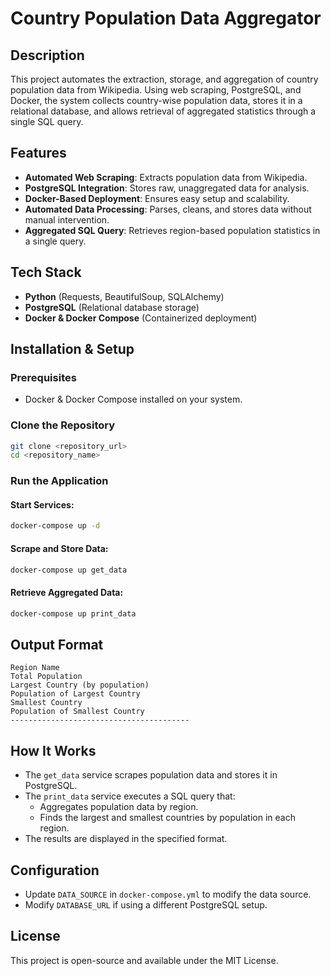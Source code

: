 # Country Population Data Aggregator

## Description

This project automates the extraction, storage, and aggregation of country population data from Wikipedia. Using web scraping, PostgreSQL, and Docker, the system collects country-wise population data, stores it in a relational database, and allows retrieval of aggregated statistics through a single SQL query.

## Features

- **Automated Web Scraping**: Extracts population data from Wikipedia.
- **PostgreSQL Integration**: Stores raw, unaggregated data for analysis.
- **Docker-Based Deployment**: Ensures easy setup and scalability.
- **Automated Data Processing**: Parses, cleans, and stores data without manual intervention.
- **Aggregated SQL Query**: Retrieves region-based population statistics in a single query.

## Tech Stack

- **Python** (Requests, BeautifulSoup, SQLAlchemy)
- **PostgreSQL** (Relational database storage)
- **Docker & Docker Compose** (Containerized deployment)

## Installation & Setup

### Prerequisites

- Docker & Docker Compose installed on your system.

### Clone the Repository

```sh
git clone <repository_url>
cd <repository_name>
```

### Run the Application

#### Start Services:
```sh
docker-compose up -d
```

#### Scrape and Store Data:
```sh
docker-compose up get_data
```

#### Retrieve Aggregated Data:
```sh
docker-compose up print_data
```

## Output Format

```
Region Name
Total Population
Largest Country (by population)
Population of Largest Country
Smallest Country
Population of Smallest Country
----------------------------------------
```

## How It Works

- The `get_data` service scrapes population data and stores it in PostgreSQL.
- The `print_data` service executes a SQL query that:
  - Aggregates population data by region.
  - Finds the largest and smallest countries by population in each region.
- The results are displayed in the specified format.

## Configuration

- Update `DATA_SOURCE` in `docker-compose.yml` to modify the data source.
- Modify `DATABASE_URL` if using a different PostgreSQL setup.

## License

This project is open-source and available under the MIT License.
